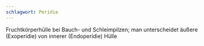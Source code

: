 ```yaml
---
schlagwort: Peridie
---
```

Fruchtkörperhülle bei Bauch- und Schleimpilzen; man unterscheidet äußere (Exoperidie) von innerer (Endoperidie) Hülle